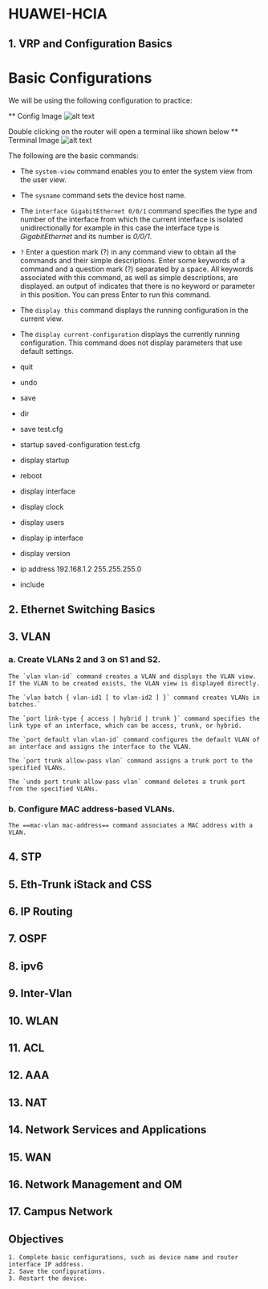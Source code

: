 # HUAWEI-HCIA

## 1. VRP and Configuration Basics
# Basic Configurations
We will be using the following configuration to practice:

** Config Image
![alt text](http://url/to/img.png)

Double clicking on the router will open a terminal like shown below
** Terminal Image
![alt text](http://url/to/img.png)

The following are the basic commands: 
- The `system-view` command enables you to enter the system view from the user view.

- The `sysname` command sets the device host name.

- The `interface GigabitEthernet 0/0/1` command specifies the type and number of the interface from which the current interface is isolated unidirectionally for example in this case the interface type is *GigabitEthernet* and its number is *0/0/1*.

- `?`
Enter a question mark (?) in any command view to obtain all the commands and their simple descriptions.
Enter some keywords of a command and a question mark (?) separated by a space. All keywords associated with this command, as well as simple descriptions, are displayed.
an output of *<cr>* indicates that there is no keyword or parameter in this position. You can press Enter to run this command.

- The `display this` command displays the running configuration in the current view.
- The `display current-configuration` displays the currently running configuration.
This command does not display parameters that use default settings.
- quit
- undo
- save
- dir
- save test.cfg
- startup saved-configuration test.cfg
- display startup
- reboot 
- display interface
- display clock
- display users
- display ip interface
- display version
- ip address 192.168.1.2 255.255.255.0
- include
## 2. Ethernet Switching Basics
## 3. VLAN

### a. Create VLANs 2 and 3 on S1 and S2.
    The `vlan vlan-id` command creates a VLAN and displays the VLAN view. If the VLAN to be created exists, the VLAN view is displayed directly.
    
    The `vlan batch { vlan-id1 [ to vlan-id2 ] }` command creates VLANs in batches.`
    
    The `port link-type { access | hybrid | trunk }` command specifies the link type of an interface, which can be access, trunk, or hybrid.
    
    The `port default vlan vlan-id` command configures the default VLAN of an interface and assigns the interface to the VLAN.
    
    The `port trunk allow-pass vlan` command assigns a trunk port to the specified VLANs.
    
    The `undo port trunk allow-pass vlan` command deletes a trunk port from the specified VLANs.

### b. Configure MAC address-based VLANs.
    The ==mac-vlan mac-address== command associates a MAC address with a VLAN.


## 4. STP
## 5. Eth-Trunk iStack and CSS
## 6. IP Routing
## 7. OSPF
## 8. ipv6
## 9. Inter-Vlan
## 10. WLAN
## 11. ACL
## 12. AAA
## 13. NAT
## 14. Network Services and Applications
## 15. WAN
## 16. Network Management and OM
## 17. Campus Network
## Objectives
    1. Complete basic configurations, such as device name and router interface IP address.
    2. Save the configurations.
    3. Restart the device.




